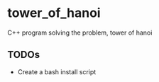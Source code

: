 # tower_of_hanoi
C++ program solving the problem, tower of hanoi


## TODOs
- Create a bash install script
